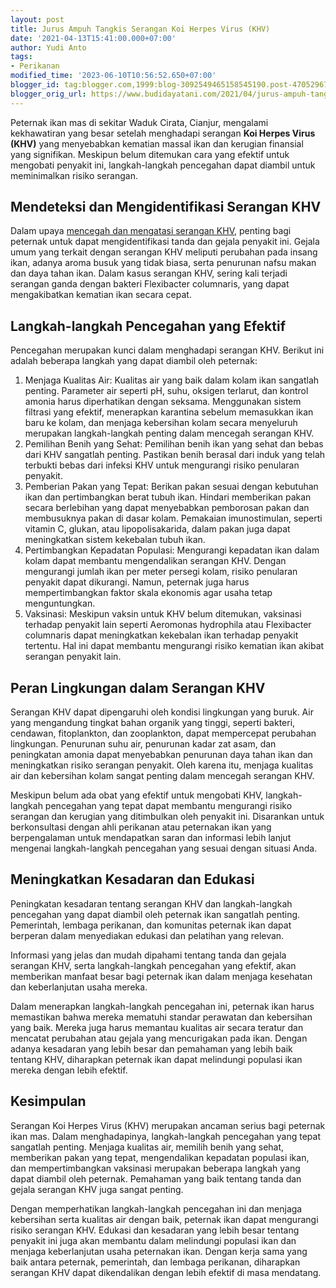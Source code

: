 ```yaml
---
layout: post
title: Jurus Ampuh Tangkis Serangan Koi Herpes Virus (KHV)
date: '2021-04-13T15:41:00.000+07:00'
author: Yudi Anto
tags:
- Perikanan
modified_time: '2023-06-10T10:56:52.650+07:00'
blogger_id: tag:blogger.com,1999:blog-3092549465158545190.post-4705296723404926730
blogger_orig_url: https://www.budidayatani.com/2021/04/jurus-ampuh-tangkis-serangan-koi-herpes.html
---
```


<p>Peternak ikan mas di sekitar Waduk Cirata, Cianjur, mengalami kekhawatiran yang besar setelah menghadapi serangan <strong>Koi Herpes Virus (KHV)</strong> yang menyebabkan kematian massal ikan dan kerugian finansial yang signifikan. Meskipun belum ditemukan cara yang efektif untuk mengobati penyakit ini, langkah-langkah pencegahan dapat diambil untuk meminimalkan risiko serangan.</p><h2>Mendeteksi dan Mengidentifikasi Serangan KHV</h2><p>Dalam upaya <a href="https://www.budidayatani.com/2021/03/ikan-koi-yang-menangis-karena-herpes.html">mencegah dan mengatasi serangan KHV</a>, penting bagi peternak untuk dapat mengidentifikasi tanda dan gejala penyakit ini. Gejala umum yang terkait dengan serangan KHV meliputi perubahan pada insang ikan, adanya aroma busuk yang tidak biasa, serta penurunan nafsu makan dan daya tahan ikan. Dalam kasus serangan KHV, sering kali terjadi serangan ganda dengan bakteri Flexibacter columnaris, yang dapat mengakibatkan kematian ikan secara cepat.</p><h2>Langkah-langkah Pencegahan yang Efektif</h2><p>Pencegahan merupakan kunci dalam menghadapi serangan KHV. Berikut ini adalah beberapa langkah yang dapat diambil oleh peternak:</p><ol><li>Menjaga Kualitas Air: Kualitas air yang baik dalam kolam ikan sangatlah penting. Parameter air seperti pH, suhu, oksigen terlarut, dan kontrol amonia harus diperhatikan dengan seksama. Menggunakan sistem filtrasi yang efektif, menerapkan karantina sebelum memasukkan ikan baru ke kolam, dan menjaga kebersihan kolam secara menyeluruh merupakan langkah-langkah penting dalam mencegah serangan KHV.</li><li>Pemilihan Benih yang Sehat: Pemilihan benih ikan yang sehat dan bebas dari KHV sangatlah penting. Pastikan benih berasal dari induk yang telah terbukti bebas dari infeksi KHV untuk mengurangi risiko penularan penyakit.</li><li>Pemberian Pakan yang Tepat: Berikan pakan sesuai dengan kebutuhan ikan dan pertimbangkan berat tubuh ikan. Hindari memberikan pakan secara berlebihan yang dapat menyebabkan pemborosan pakan dan membusuknya pakan di dasar kolam. Pemakaian imunostimulan, seperti vitamin C, glukan, atau lipopolisakarida, dalam pakan juga dapat meningkatkan sistem kekebalan tubuh ikan.</li><li>Pertimbangkan Kepadatan Populasi: Mengurangi kepadatan ikan dalam kolam dapat membantu mengendalikan serangan KHV. Dengan mengurangi jumlah ikan per meter persegi kolam, risiko penularan penyakit dapat dikurangi. Namun, peternak juga harus mempertimbangkan faktor skala ekonomis agar usaha tetap menguntungkan.</li><li>Vaksinasi: Meskipun vaksin untuk KHV belum ditemukan, vaksinasi terhadap penyakit lain seperti Aeromonas hydrophila atau Flexibacter columnaris dapat meningkatkan kekebalan ikan terhadap penyakit tertentu. Hal ini dapat membantu mengurangi risiko kematian ikan akibat serangan penyakit lain.</li></ol><h2>Peran Lingkungan dalam Serangan KHV</h2><p>Serangan KHV dapat dipengaruhi oleh kondisi lingkungan yang buruk. Air yang mengandung tingkat bahan organik yang tinggi, seperti bakteri, cendawan, fitoplankton, dan zooplankton, dapat mempercepat perubahan lingkungan. Penurunan suhu air, penurunan kadar zat asam, dan peningkatan amonia dapat menyebabkan penurunan daya tahan ikan dan meningkatkan risiko serangan penyakit. Oleh karena itu, menjaga kualitas air dan kebersihan kolam sangat penting dalam mencegah serangan KHV.</p><p>Meskipun belum ada obat yang efektif untuk mengobati KHV, langkah-langkah pencegahan yang tepat dapat membantu mengurangi risiko serangan dan kerugian yang ditimbulkan oleh penyakit ini. Disarankan untuk berkonsultasi dengan ahli perikanan atau peternakan ikan yang berpengalaman untuk mendapatkan saran dan informasi lebih lanjut mengenai langkah-langkah pencegahan yang sesuai dengan situasi Anda.</p><h2>Meningkatkan Kesadaran dan Edukasi</h2><p>Peningkatan kesadaran tentang serangan KHV dan langkah-langkah pencegahan yang dapat diambil oleh peternak ikan sangatlah penting. Pemerintah, lembaga perikanan, dan komunitas peternak ikan dapat berperan dalam menyediakan edukasi dan pelatihan yang relevan.</p><p>Informasi yang jelas dan mudah dipahami tentang tanda dan gejala serangan KHV, serta langkah-langkah pencegahan yang efektif, akan memberikan manfaat besar bagi peternak ikan dalam menjaga kesehatan dan keberlanjutan usaha mereka.</p><p>Dalam menerapkan langkah-langkah pencegahan ini, peternak ikan harus memastikan bahwa mereka mematuhi standar perawatan dan kebersihan yang baik. Mereka juga harus memantau kualitas air secara teratur dan mencatat perubahan atau gejala yang mencurigakan pada ikan. Dengan adanya kesadaran yang lebih besar dan pemahaman yang lebih baik tentang KHV, diharapkan peternak ikan dapat melindungi populasi ikan mereka dengan lebih efektif.</p><h2>Kesimpulan</h2><p>Serangan Koi Herpes Virus (KHV) merupakan ancaman serius bagi peternak ikan mas. Dalam menghadapinya, langkah-langkah pencegahan yang tepat sangatlah penting. Menjaga kualitas air, memilih benih yang sehat, memberikan pakan yang tepat, mengendalikan kepadatan populasi ikan, dan mempertimbangkan vaksinasi merupakan beberapa langkah yang dapat diambil oleh peternak. Pemahaman yang baik tentang tanda dan gejala serangan KHV juga sangat penting.</p><p>Dengan memperhatikan langkah-langkah pencegahan ini dan menjaga kebersihan serta kualitas air dengan baik, peternak ikan dapat mengurangi risiko serangan KHV. Edukasi dan kesadaran yang lebih besar tentang penyakit ini juga akan membantu dalam melindungi populasi ikan dan menjaga keberlanjutan usaha peternakan ikan. Dengan kerja sama yang baik antara peternak, pemerintah, dan lembaga perikanan, diharapkan serangan KHV dapat dikendalikan dengan lebih efektif di masa mendatang.</p>